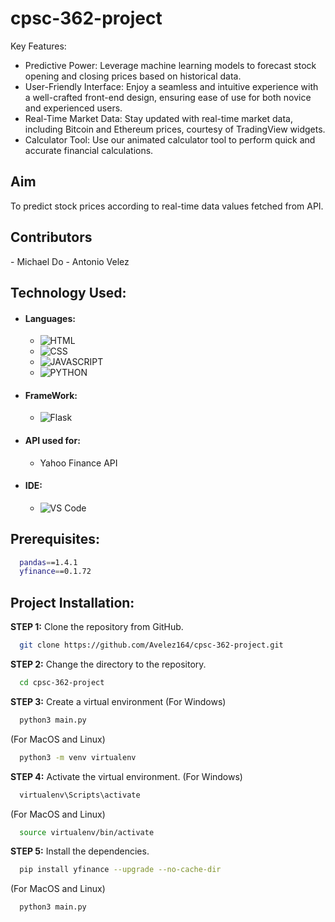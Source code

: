 # cpsc-362-project

Key Features:

- Predictive Power: Leverage machine learning models to forecast stock opening and closing prices based on historical data.
- User-Friendly Interface: Enjoy a seamless and intuitive experience with a well-crafted front-end design, ensuring ease of use for both novice and experienced users.
- Real-Time Market Data: Stay updated with real-time market data, including Bitcoin and Ethereum prices, courtesy of TradingView widgets.
- Calculator Tool: Use our animated calculator tool to perform quick and accurate financial calculations.

## Aim
<p> 
  To predict stock prices according to real-time data values fetched from API.
</p>

## Contributors 
<p>
  - Michael Do
  - Antonio Velez
</p>
  
## Technology Used:
- #### Languages:
  - ![HTML](https://img.shields.io/badge/HTML5-E34F26?style=for-the-badge&logo=html5&logoColor=white)
  - ![CSS](https://img.shields.io/badge/CSS3-1572B6?style=for-the-badge&logo=css3&logoColor=white)
  - ![JAVASCRIPT](https://img.shields.io/badge/JavaScript-323330?style=for-the-badge&logo=javascript&logoColor=F7DF1E)
  - ![PYTHON](https://img.shields.io/badge/Python-FFD43B?style=for-the-badge&logo=python&logoColor=darkgreen)
- #### FrameWork:
  - ![Flask]()

- #### API used for:
  - Yahoo Finance API 
- #### IDE:
  - ![VS Code](https://img.shields.io/badge/Visual_Studio_Code-0078D4?style=for-the-badge&logo=visual%20studio%20code&logoColor=white)

## Prerequisites:
```bash
  pandas==1.4.1
  yfinance==0.1.72
```

## Project Installation:
**STEP 1:** Clone the repository from GitHub.
```bash
  git clone https://github.com/Avelez164/cpsc-362-project.git
```

**STEP 2:** Change the directory to the repository.
```bash
  cd cpsc-362-project
```

**STEP 3:** Create a virtual environment
(For Windows)
```bash
  python3 main.py
```
(For MacOS and Linux)
```bash
  python3 -m venv virtualenv
```

**STEP 4:** Activate the virtual environment.
(For Windows)
```bash
  virtualenv\Scripts\activate
```
(For MacOS and Linux)
```bash
  source virtualenv/bin/activate
```

**STEP 5:** Install the dependencies.
```bash
  pip install yfinance --upgrade --no-cache-dir 
```

(For MacOS and Linux)
```bash
  python3 main.py
```
